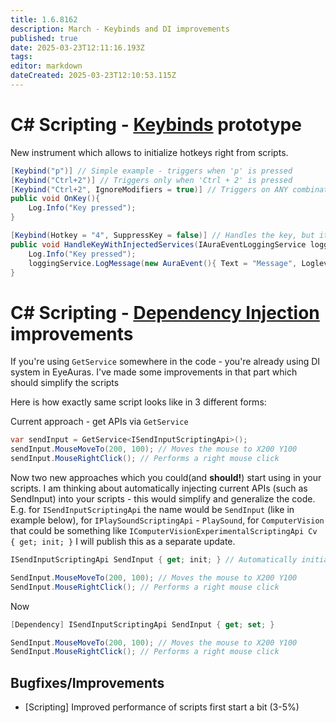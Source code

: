 ```yaml
---
title: 1.6.8162
description: March - Keybinds and DI improvements
published: true
date: 2025-03-23T12:11:16.193Z
tags: 
editor: markdown
dateCreated: 2025-03-23T12:10:53.115Z
---
```


# C# Scripting - [Keybinds](scripting/keybinds) prototype
New instrument which allows to initialize hotkeys right from scripts.

```csharp
[Keybind("p")] // Simple example - triggers when 'p' is pressed
[Keybind("Ctrl+2")] // Triggers only when 'Ctrl + 2' is pressed
[Keybind("Ctrl+2", IgnoreModifiers = true)] // Triggers on ANY combination containing 'Ctrl + 2' (e.g., 'Ctrl + Alt + 2')
public void OnKey(){
    Log.Info("Key pressed");
}

[Keybind(Hotkey = "4", SuppressKey = false)] // Handles the key, but it will still pass through to other apps
public void HandleKeyWithInjectedServices(IAuraEventLoggingService loggingService){
    Log.Info("Key pressed");
    loggingService.LogMessage(new AuraEvent(){ Text = "Message", Loglevel = FluentLogLevel.Info });
}
```

# C# Scripting - [Dependency Injection](/scripting/dependency-injection) improvements
If you're using `GetService` somewhere in the code - you're already using DI system in EyeAuras. 
I've made some improvements in that part which should simplify the scripts

Here is how exactly same script looks like in 3 different forms:

Current approach - get APIs via `GetService`
```csharp
var sendInput = GetService<ISendInputScriptingApi>();
sendInput.MouseMoveTo(200, 100); // Moves the mouse to X200 Y100
sendInput.MouseRightClick(); // Performs a right mouse click
```

Now two new approaches which you could(and **should!**) start using in your scripts.
I am thinking about automatically injecting current APIs (such as SendInput) into your scripts - this would simplify and generalize the code.
E.g. for `ISendInputScriptingApi` the name would be `SendInput` (like in example below), for `IPlaySoundScriptingApi` - `PlaySound`, for `ComputerVision` that could be something like `IComputerVisionExperimentalScriptingApi Cv { get; init; }` 
I will publish this as a separate update.

```csharp
ISendInputScriptingApi SendInput { get; init; } // Automatically initialized when the script starts

SendInput.MouseMoveTo(200, 100); // Moves the mouse to X200 Y100
SendInput.MouseRightClick(); // Performs a right mouse click
```

Now 
```csharp
[Dependency] ISendInputScriptingApi SendInput { get; set; }

SendInput.MouseMoveTo(200, 100); // Moves the mouse to X200 Y100
SendInput.MouseRightClick(); // Performs a right mouse click
```


## Bugfixes/Improvements
- [Scripting] Improved performance of scripts first start a bit (3-5%)


